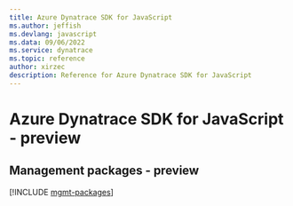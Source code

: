 ```yaml
---
title: Azure Dynatrace SDK for JavaScript
ms.author: jeffish
ms.devlang: javascript
ms.data: 09/06/2022
ms.service: dynatrace
ms.topic: reference
author: xirzec
description: Reference for Azure Dynatrace SDK for JavaScript
---
```

# Azure Dynatrace SDK for JavaScript - preview

## Management packages - preview
[!INCLUDE [mgmt-packages](dynatrace-mgmt-index.md)]